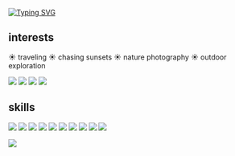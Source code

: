 [![Typing SVG](https://readme-typing-svg.demolab.com?font=Quicksand&size=24&pause=1000&color=59A14D&vCenter=true&width=600&lines=visual+merchandiser+turned+jr-developer-in-training;currently+studying+at+Epicodus;learning+JavaScript%2C+C%23%2C+.NET%2C+and+React)](https://git.io/typing-svg)

## interests 
☀️ traveling
☀️ chasing sunsets
☀️ nature photography
☀️ outdoor exploration

[![](https://img.shields.io/badge/GitHub-100000?style=for-the-badge&logo=github&logoColor=white)](https://github.com/eluckie)
[![](https://img.shields.io/badge/LinkedIn-0077B5?style=for-the-badge&logo=linkedin&logoColor=white)](https://linkedin.com/in/eluckie)
[![](https://img.shields.io/badge/Discord-7289DA?style=for-the-badge&logo=discord&logoColor=white)](https://discordapp.com/users/1033440149557751958)
[![](https://img.shields.io/badge/apple%20music-F34E68?style=for-the-badge&logo=apple%20music&logoColor=white)](https://music.apple.com/profile/yellowpistols)

## skills
![](https://img.shields.io/badge/HTML-239120?style=for-the-badge&logo=html5&logoColor=white)
![](https://img.shields.io/badge/CSS-239120?&style=for-the-badge&logo=css3&logoColor=white)
![](https://img.shields.io/badge/JavaScript-323330?style=for-the-badge&logo=javascript&logoColor=F7DF1E)
![](https://img.shields.io/badge/Node.js-43853D?style=for-the-badge&logo=node.js&logoColor=white)
![](https://img.shields.io/badge/Markdown-000000?style=for-the-badge&logo=markdown&logoColor=white)
![](https://img.shields.io/badge/Jest-323330?style=for-the-badge&logo=Jest&logoColor=white)
![](https://img.shields.io/badge/Tableau-E97627?style=for-the-badge&logo=Tableau&logoColor=white)
![](https://img.shields.io/badge/eslint-3A33D1?style=for-the-badge&logo=eslint&logoColor=white)
![](https://img.shields.io/badge/prettier-1A2C34?style=for-the-badge&logo=prettier&logoColor=F7BA3E)
![](https://img.shields.io/badge/GIT-E44C30?style=for-the-badge&logo=git&logoColor=white)


<!--

Here are some ideas to get you started:

- 🔭 I’m currently working on ...
- 🌱 I’m currently learning ...
- 👯 I’m looking to collaborate on ...
- 🤔 I’m looking for help with ...
- 💬 Ask me about ...
- 📫 How to reach me: ...
- 😄 Pronouns: ...
- ⚡ Fun fact: ...
-->

![](http://ForTheBadge.com/images/badges/built-with-love.svg)
